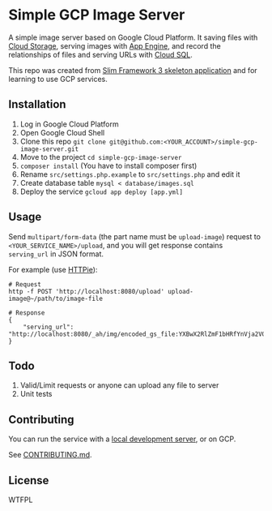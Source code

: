 # Simple GCP Image Server

A simple image server based on Google Cloud Platform. It saving files with [Cloud Storage](https://cloud.google.com/storage/), serving images with [App Engine](https://cloud.google.com/appengine/), and record the relationships of files and serving URLs with [Cloud SQL](https://cloud.google.com/sql/).

This repo was created from [Slim Framework 3 skeleton application](https://github.com/slimphp/Slim-Skeleton) and for learning to use GCP services.

## Installation

1. Log in Google Cloud Platform
2. Open Google Cloud Shell
3. Clone this repo `git clone git@github.com:<YOUR_ACCOUNT>/simple-gcp-image-server.git`
4. Move to the project `cd simple-gcp-image-server`
5. `composer install` (You have to install composer first)
6. Rename `src/settings.php.example` to `src/settings.php` and edit it
7. Create database table `mysql < database/images.sql`
8. Deploy the service `gcloud app deploy [app.yml]`

## Usage

Send `multipart/form-data` (the part name must be `upload-image`) request to `<YOUR_SERVICE_NAME>/upload`, and you will get response contains `serving_url` in JSON format.

For example (use [HTTPie](https://httpie.org/)):

```shell
# Request
http -f POST 'http://localhost:8080/upload' upload-image@~/path/to/image-file

# Response
{
    "serving_url": "http://localhost:8080/_ah/img/encoded_gs_file:YXBwX2RlZmF1bHRfYnVja2V0LzNkMjNmZGJlMWI1OTc2ZmQ0NTM0NjM2Yzc1MDdkZTI5MDllOWRiZTA="
}
```

## Todo

1. Valid/Limit requests or anyone can upload any file to server
2. Unit tests

## Contributing

You can run the service with a [local development server](https://cloud.google.com/appengine/docs/standard/python/tools/using-local-server), or on GCP.

See [CONTRIBUTING.md](CONTRIBUTING.md).

## License

WTFPL
